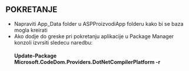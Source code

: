 ## POKRETANJE

 - Napraviti App_Data folder u ASPProizvodiApp folderu kako bi se baza mogla kreirati
 - Ako dodje do greske pri pokretanju aplikacije u Package Manager konzoli izvrsiti sledecu naredbu:
   #### Update-Package Microsoft.CodeDom.Providers.DotNetCompilerPlatform -r
